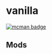 # vanilla

[![mcman badge](https://img.shields.io/badge/uses-mcman-purple?logo=github)](https://github.com/ParadigmMC/mcman)

<!-- run 'mcman md' to update! -->

<!--start:mcman-server-->
<!--end:mcman-server-->

## Mods

<!--start:mcman-addons-->
<!--end:mcman-addons-->
